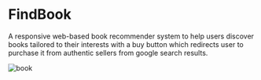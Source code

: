# FindBook

A responsive web-based book recommender system to help users discover books tailored to their interests with a buy button which redirects user to purchase it from authentic sellers from google search results.

![book](https://github.com/user-attachments/assets/ad41122a-8e31-492c-833b-b4beed9d7c8f)
